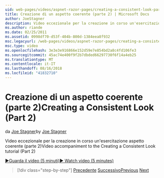 ```yaml
---
uid: web-pages/videos/aspnet-razor-pages/creating-a-consistent-look-part-2
title: Creazione di un aspetto coerente (parte 2) | Microsoft Docs
author: JoeStagner
description: Video eccezionale per la creazione in corso un'esercitazione aspetto coerente (parte 2)
ms.author: riande
ms.date: 02/25/2011
ms.assetid: 0998df70-d53f-404b-800d-1384eea8f932
msc.legacyurl: /web-pages/videos/aspnet-razor-pages/creating-a-consistent-look-part-2
msc.type: video
ms.openlocfilehash: 3e3e3e916866e152d59e7e854bd2a8c4fd106fe3
ms.sourcegitcommit: 45ac74e400f9f2b7dbded66297730f6f14a4eb25
ms.translationtype: MT
ms.contentlocale: it-IT
ms.lasthandoff: 08/16/2018
ms.locfileid: "41832710"
---
```

<a name="creating-a-consistent-look-part-2"></a><span data-ttu-id="ca16f-103">Creazione di un aspetto coerente (parte 2)</span><span class="sxs-lookup"><span data-stu-id="ca16f-103">Creating a Consistent Look (Part 2)</span></span>
====================
<span data-ttu-id="ca16f-104">da [Joe Stagner](https://github.com/JoeStagner)</span><span class="sxs-lookup"><span data-stu-id="ca16f-104">by [Joe Stagner](https://github.com/JoeStagner)</span></span>

<span data-ttu-id="ca16f-105">Video eccezionale per la creazione in corso un'esercitazione aspetto coerente (parte 2)</span><span class="sxs-lookup"><span data-stu-id="ca16f-105">Video accompaniment to the Creating a Consistent Look tutorial (Part 2)</span></span>

[<span data-ttu-id="ca16f-106">&#9654;Guarda il video (5 minuti)</span><span class="sxs-lookup"><span data-stu-id="ca16f-106">&#9654; Watch video (5 minutes)</span></span>](https://channel9.msdn.com/Blogs/ASP-NET-Site-Videos/creating-a-consistent-look-part-2)

> [!div class="step-by-step"]
> <span data-ttu-id="ca16f-107">[Precedente](creating-a-consistent-look-part-1.md)
> [Successivo](working-with-forms-part-1.md)</span><span class="sxs-lookup"><span data-stu-id="ca16f-107">[Previous](creating-a-consistent-look-part-1.md)
[Next](working-with-forms-part-1.md)</span></span>

